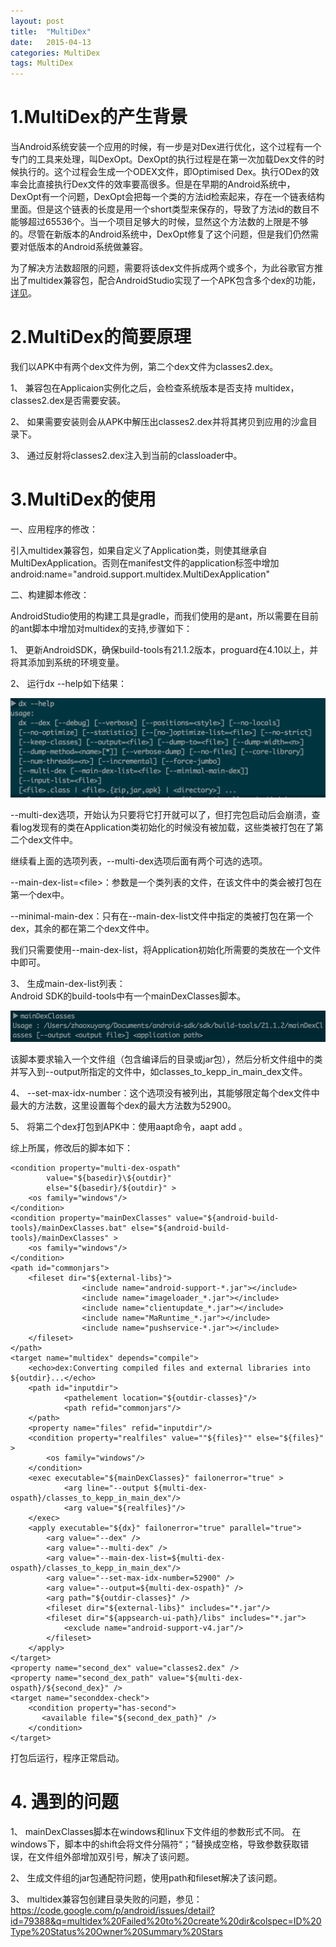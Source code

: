 ```yaml
---
layout: post
title:  "MultiDex"
date:   2015-04-13
categories: MultiDex
tags: MultiDex
---
```



# 1.MultiDex的产生背景 #
当Android系统安装一个应用的时候，有一步是对Dex进行优化，这个过程有一个专门的工具来处理，叫DexOpt。DexOpt的执行过程是在第一次加载Dex文件的时候执行的。这个过程会生成一个ODEX文件，即Optimised Dex。执行ODex的效率会比直接执行Dex文件的效率要高很多。但是在早期的Android系统中，DexOpt有一个问题，DexOpt会把每一个类的方法id检索起来，存在一个链表结构里面。但是这个链表的长度是用一个short类型来保存的，导致了方法id的数目不能够超过65536个。当一个项目足够大的时候，显然这个方法数的上限是不够的。尽管在新版本的Android系统中，DexOpt修复了这个问题，但是我们仍然需要对低版本的Android系统做兼容。

为了解决方法数超限的问题，需要将该dex文件拆成两个或多个，为此谷歌官方推出了multidex兼容包，配合AndroidStudio实现了一个APK包含多个dex的功能，[详见](https://developer.android.com/tools/building/multidex.html)。

# 2.MultiDex的简要原理 #
我们以APK中有两个dex文件为例，第二个dex文件为classes2.dex。

1、 兼容包在Applicaion实例化之后，会检查系统版本是否支持 multidex，classes2.dex是否需要安装。

2、 如果需要安装则会从APK中解压出classes2.dex并将其拷贝到应用的沙盒目录下。

3、 通过反射将classes2.dex注入到当前的classloader中。

# 3.MultiDex的使用 #
一、应用程序的修改：

引入multidex兼容包，如果自定义了Application类，则使其继承自MultiDexApplication。否则在manifest文件的application标签中增加android:name="android.support.multidex.MultiDexApplication"

二、构建脚本修改：

AndroidStudio使用的构建工具是gradle，而我们使用的是ant，所以需要在目前的ant脚本中增加对multidex的支持,步骤如下：

1、 更新AndroidSDK，确保build-tools有21.1.2版本，proguard在4.10以上，并将其添加到系统的环境变量。

2、 运行dx --help如下结果：

![](/assets/posts/2015-04-08-multidex/dxhelp.png)

--multi-dex选项，开始认为只要将它打开就可以了，但打完包启动后会崩溃，查看log发现有的类在Application类初始化的时候没有被加载，这些类被打包在了第二个dex文件中。

继续看上面的选项列表，--multi-dex选项后面有两个可选的选项。

--main-dex-list=&lt;file&gt;：参数是一个类列表的文件，在该文件中的类会被打包在第一个dex中。

--minimal-main-dex：只有在--main-dex-list文件中指定的类被打包在第一个dex，其余的都在第二个dex文件中。

我们只需要使用--main-dex-list，将Application初始化所需要的类放在一个文件中即可。

3、 生成main-dex-list列表：</br>Android SDK的build-tools中有一个mainDexClasses脚本。

![](/assets/posts/2015-04-08-multidex/maindexclasses.png)

该脚本要求输入一个文件组（包含编译后的目录或jar包），然后分析文件组中的类并写入到--output所指定的文件中，如classes_to_kepp_in_main_dex文件。

4、 --set-max-idx-number：这个选项没有被列出，其能够限定每个dex文件中最大的方法数，这里设置每个dex的最大方法数为52900。

5、 将第二个dex打包到APK中：使用aapt命令，aapt add 。

综上所属，修改后的脚本如下：

	<condition property="multi-dex-ospath"
            value="${basedir}\${outdir}"
            else="${basedir}/${outdir}" >
		<os family="windows"/>
	</condition>	
	<condition property="mainDexClasses" value="${android-build-tools}/mainDexClasses.bat" else="${android-build-tools}/mainDexClasses" >
		<os family="windows"/>
	</condition>	
	<path id="commonjars">
	    <fileset dir="${external-libs}">
				    <include name="android-support-*.jar"></include>
				    <include name="imageloader_*.jar"></include>
				    <include name="clientupdate_*.jar"></include>
				    <include name="MaRuntime_*.jar"></include>
				    <include name="pushservice-*.jar"></include>
		</fileset>
	</path>
	<target name="multidex" depends="compile">
		<echo>dex:Converting compiled files and external libraries into ${outdir}...</echo>
		<path id="inputdir">
	    		<pathelement location="${outdir-classes}"/>
	    		<path refid="commonjars"/>
		</path>
		<property name="files" refid="inputdir"/>
		<condition property="realfiles" value=""${files}"" else="${files}" >
			<os family="windows"/>
		</condition>
		<exec executable="${mainDexClasses}" failonerror="true" >
                <arg line="--output ${multi-dex-ospath}/classes_to_kepp_in_main_dex"/>
                <arg value="${realfiles}"/>
        </exec>
		<apply executable="${dx}" failonerror="true" parallel="true">
			<arg value="--dex" />
			<arg value="--multi-dex" />
            <arg value="--main-dex-list=${multi-dex-ospath}/classes_to_kepp_in_main_dex"/>
            <arg value="--set-max-idx-number=52900" />
			<arg value="--output=${multi-dex-ospath}" />
			<arg path="${outdir-classes}" />
			<fileset dir="${external-libs}" includes="*.jar"/>
			<fileset dir="${appsearch-ui-path}/libs" includes="*.jar">
			    <exclude name="android-support-v4.jar"/>
			</fileset>
		</apply>
	</target>	
	<property name="second_dex" value="classes2.dex" />
	<property name="second_dex_path" value="${multi-dex-ospath}/${second_dex}" />	
	<target name="seconddex-check">
	    <condition property="has-second">
           <available file="${second_dex_path}" />
        </condition>
	</target>


打包后运行，程序正常启动。


# 4. 遇到的问题 #

1、 mainDexClasses脚本在windows和linux下文件组的参数形式不同。
在windows下，脚本中的shift会将文件分隔符“；”替换成空格，导致参数获取错误，在文件组外部增加双引号，解决了该问题。

2、 生成文件组的jar包通配符问题，使用path和fileset解决了该问题。

3、 multidex兼容包创建目录失败的问题，参见：https://code.google.com/p/android/issues/detail?id=79388&q=multidex%20Failed%20to%20create%20dir&colspec=ID%20Type%20Status%20Owner%20Summary%20Stars


